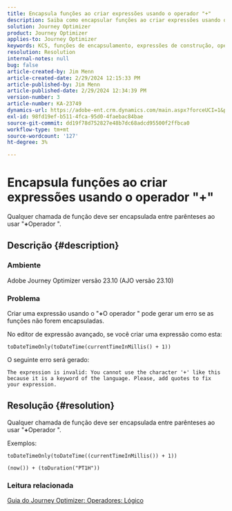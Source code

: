 ```yaml
---
title: Encapsula funções ao criar expressões usando o operador "+"
description: Saiba como encapsular funções ao criar expressões usando o operador "+" evita erros na versão 23.10 do Adobe Journey Optimizer.
solution: Journey Optimizer
product: Journey Optimizer
applies-to: Journey Optimizer
keywords: KCS, funções de encapsulamento, expressões de construção, operador "+", Solução de problemas, AJO versão 23.10, Adobe Journey Optimizer versão 23.10
resolution: Resolution
internal-notes: null
bug: false
article-created-by: Jim Menn
article-created-date: 2/29/2024 12:15:33 PM
article-published-by: Jim Menn
article-published-date: 2/29/2024 12:34:39 PM
version-number: 3
article-number: KA-23749
dynamics-url: https://adobe-ent.crm.dynamics.com/main.aspx?forceUCI=1&pagetype=entityrecord&etn=knowledgearticle&id=064c0037-fcd6-ee11-9079-6045bd006268
exl-id: 98fd19ef-b511-4fca-95d0-4faebac84bae
source-git-commit: dd19f78d752827e48b7dc68adcd95500f2ffbca0
workflow-type: tm+mt
source-wordcount: '127'
ht-degree: 3%

---
```


# Encapsula funções ao criar expressões usando o operador &quot;+&quot;


Qualquer chamada de função deve ser encapsulada entre parênteses ao usar &quot;<b>+</b>Operador &quot;.

## Descrição {#description}


### Ambiente

Adobe Journey Optimizer versão 23.10 (AJO versão 23.10)

### Problema

Criar uma expressão usando o &quot;<b>+</b>O operador &quot; pode gerar um erro se as funções não forem encapsuladas.

No editor de expressão avançado, se você criar uma expressão como esta:


```
toDateTimeOnly(toDateTime(currentTimeInMillis() + 1))
```


O seguinte erro será gerado:


```
The expression is invalid: You cannot use the character '+' like this because it is a keyword of the language. Please, add quotes to fix your expression.
```



## Resolução {#resolution}


Qualquer chamada de função deve ser encapsulada entre parênteses ao usar &quot;<b>+</b>Operador &quot;.

Exemplos:


```
toDateTimeOnly(toDateTime((currentTimeInMillis()) + 1))
```



```
(now()) + (toDuration("PT1H"))
```


### Leitura relacionada

[Guia do Journey Optimizer: Operadores: Lógico](https://experienceleague.adobe.com/docs/journey-optimizer/using/orchestrate-journeys/building-advanced-conditions-journeys/syntax/operators.html#%2B-2)
